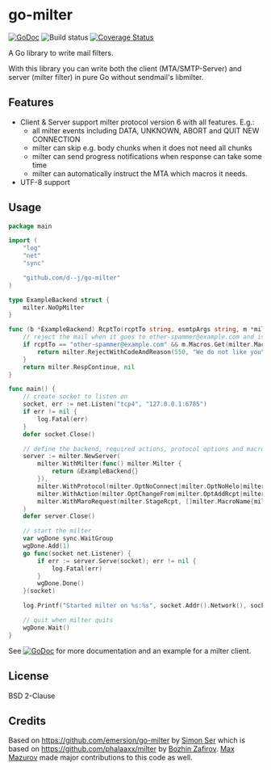 # go-milter

[![GoDoc](https://godoc.org/github.com/d--j/go-milter?status.svg)](https://godoc.org/github.com/d--j/go-milter)
![Build status](https://github.com/d--j/go-milter/actions/workflows/go.yml/badge.svg?branch=main)
[![Coverage Status](https://coveralls.io/repos/github/d--j/go-milter/badge.svg?branch=main)](https://coveralls.io/github/d--j/go-milter?branch=main)

A Go library to write mail filters.

With this library you can write both the client (MTA/SMTP-Server) and server (milter filter)
in pure Go without sendmail's libmilter.

## Features

* Client & Server support milter protocol version 6 with all features. E.g.:
  * all milter events including DATA, UNKNOWN, ABORT and QUIT NEW CONNECTION
  * milter can skip e.g. body chunks when it does not need all chunks
  * milter can send progress notifications when response can take some time 
  * milter can automatically instruct the MTA which macros it needs.
* UTF-8 support

## Usage

```go
package main

import (
	"log"
	"net"
	"sync"

	"github.com/d--j/go-milter"
)

type ExampleBackend struct {
	milter.NoOpMilter
}

func (b *ExampleBackend) RcptTo(rcptTo string, esmtpArgs string, m *milter.Modifier) (*milter.Response, error) {
	// reject the mail when it goes to other-spammer@example.com and is a local delivery
	if rcptTo == "other-spammer@example.com" && m.Macros.Get(milter.MacroRcptMailer) == "local" {
		return milter.RejectWithCodeAndReason(550, "We do not like you\r\nvery much, please go away")
	}
	return milter.RespContinue, nil
}

func main() {
	// create socket to listen on
	socket, err := net.Listen("tcp4", "127.0.0.1:6785")
	if err != nil {
		log.Fatal(err)
	}
	defer socket.Close()

	// define the backend, required actions, protocol options and macros we want
	server := milter.NewServer(
		milter.WithMilter(func() milter.Milter {
			return &ExampleBackend{}
		}),
		milter.WithProtocol(milter.OptNoConnect|milter.OptNoHelo|milter.OptNoMailFrom|milter.OptNoBody|milter.OptNoHeaders|milter.OptNoEOH|milter.OptNoUnknown|milter.OptNoData),
		milter.WithAction(milter.OptChangeFrom|milter.OptAddRcpt|milter.OptRemoveRcpt),
		milter.WithMaroRequest(milter.StageRcpt, []milter.MacroName{milter.MacroRcptMailer}),
	)
	defer server.Close()

	// start the milter
	var wgDone sync.WaitGroup
	wgDone.Add(1)
	go func(socket net.Listener) {
		if err := server.Serve(socket); err != nil {
			log.Fatal(err)
		}
		wgDone.Done()
	}(socket)

	log.Printf("Started milter on %s:%s", socket.Addr().Network(), socket.Addr().String())

	// quit when milter quits
	wgDone.Wait()
}
```

See [![GoDoc](https://godoc.org/github.com/d--j/go-milter?status.svg)](https://godoc.org/github.com/d--j/go-milter) for more documentation and an example for a milter client. 

## License

BSD 2-Clause

## Credits

Based on https://github.com/emersion/go-milter by [Simon Ser](https://github.com/emersion) which is based on https://github.com/phalaaxx/milter by
[Bozhin Zafirov](https://github.com/phalaaxx). [Max Mazurov](https://github.com/foxcpp) made major contributions to this code as well.
